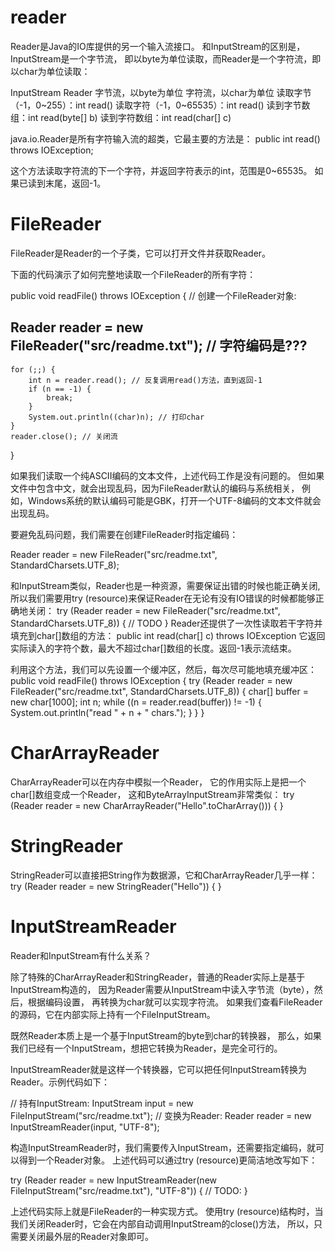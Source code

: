 # reader

Reader是Java的IO库提供的另一个输入流接口。
和InputStream的区别是，InputStream是一个字节流，
即以byte为单位读取，而Reader是一个字符流，即以char为单位读取：


InputStream	                       Reader
字节流，以byte为单位	               字符流，以char为单位
读取字节（-1，0~255）：int read()	 读取字符（-1，0~65535）：int read()
读到字节数组：int read(byte[] b)	   读到字符数组：int read(char[] c)

java.io.Reader是所有字符输入流的超类，它最主要的方法是：
public int read() throws IOException;

这个方法读取字符流的下一个字符，并返回字符表示的int，范围是0~65535。
如果已读到末尾，返回-1。

# FileReader
FileReader是Reader的一个子类，它可以打开文件并获取Reader。

下面的代码演示了如何完整地读取一个FileReader的所有字符：

public void readFile() throws IOException {
    // 创建一个FileReader对象:
##    Reader reader = new FileReader("src/readme.txt"); // 字符编码是???
    for (;;) {
        int n = reader.read(); // 反复调用read()方法，直到返回-1
        if (n == -1) {
            break;
        }
        System.out.println((char)n); // 打印char
    }
    reader.close(); // 关闭流
}

如果我们读取一个纯ASCII编码的文本文件，上述代码工作是没有问题的。
但如果文件中包含中文，就会出现乱码，因为FileReader默认的编码与系统相关，
例如，Windows系统的默认编码可能是GBK，打开一个UTF-8编码的文本文件就会出现乱码。

要避免乱码问题，我们需要在创建FileReader时指定编码：

Reader reader = new FileReader("src/readme.txt", StandardCharsets.UTF_8);

和InputStream类似，Reader也是一种资源，需要保证出错的时候也能正确关闭,
所以我们需要用try (resource)来保证Reader在无论有没有IO错误的时候都能够正确地关闭：
try (Reader reader = new FileReader("src/readme.txt", StandardCharsets.UTF_8)) {
    // TODO
}
Reader还提供了一次性读取若干字符并填充到char[]数组的方法：
public int read(char[] c) throws IOException
它返回实际读入的字符个数，最大不超过char[]数组的长度。返回-1表示流结束。

利用这个方法，我们可以先设置一个缓冲区，然后，每次尽可能地填充缓冲区：
public void readFile() throws IOException {
    try (Reader reader = new FileReader("src/readme.txt", StandardCharsets.UTF_8)) {
        char[] buffer = new char[1000];
        int n;
        while ((n = reader.read(buffer)) != -1) {
            System.out.println("read " + n + " chars.");
        }
    }
}

# CharArrayReader

CharArrayReader可以在内存中模拟一个Reader，
它的作用实际上是把一个char[]数组变成一个Reader，
这和ByteArrayInputStream非常类似：
try (Reader reader = new CharArrayReader("Hello".toCharArray())) {
}

# StringReader
StringReader可以直接把String作为数据源，它和CharArrayReader几乎一样：
try (Reader reader = new StringReader("Hello")) {
}

# InputStreamReader
Reader和InputStream有什么关系？

除了特殊的CharArrayReader和StringReader，普通的Reader实际上是基于InputStream构造的，
因为Reader需要从InputStream中读入字节流（byte），然后，根据编码设置，
再转换为char就可以实现字符流。
如果我们查看FileReader的源码，它在内部实际上持有一个FileInputStream。

既然Reader本质上是一个基于InputStream的byte到char的转换器，
那么，如果我们已经有一个InputStream，想把它转换为Reader，是完全可行的。

InputStreamReader就是这样一个转换器，它可以把任何InputStream转换为Reader。示例代码如下：

// 持有InputStream:
InputStream input = new FileInputStream("src/readme.txt");
// 变换为Reader:
Reader reader = new InputStreamReader(input, "UTF-8");

构造InputStreamReader时，我们需要传入InputStream，还需要指定编码，就可以得到一个Reader对象。
上述代码可以通过try (resource)更简洁地改写如下：

try (Reader reader = new InputStreamReader(new FileInputStream("src/readme.txt"), "UTF-8")) {
    // TODO:
}

上述代码实际上就是FileReader的一种实现方式。
使用try (resource)结构时，当我们关闭Reader时，它会在内部自动调用InputStream的close()方法，
所以，只需要关闭最外层的Reader对象即可。














































































